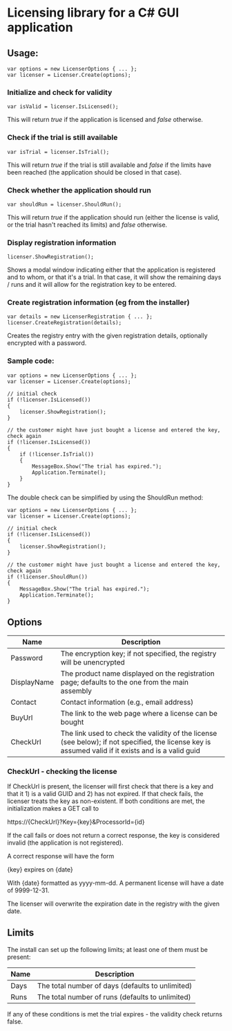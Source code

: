 # Licensing library for a C# GUI application

## Usage:

    var options = new LicenserOptions { ... };
    var licenser = Licenser.Create(options);

### Initialize and check for validity

    var isValid = licenser.IsLicensed();

This will return *true* if the application is licensed and *false* otherwise.

### Check if the trial is still available

    var isTrial = licenser.IsTrial();

This will return *true* if the trial is still available and *false* if the limits have been reached (the application should be closed in that case).

### Check whether the application should run

    var shouldRun = licenser.ShouldRun();

This will return *true* if the application should run (either the license is valid, or the trial hasn't reached its limits) and *false* otherwise.

### Display registration information

    licenser.ShowRegistration();

Shows a modal window indicating either that the application is registered and to whom, or that it's a trial. In that case, it will show the remaining days / runs
and it will allow for the registration key to be entered.

### Create registration information (eg from the installer)

    var details = new LicenserRegistration { ... };
    licenser.CreateRegistration(details);

Creates the registry entry with the given registration details, optionally encrypted with a password.

### Sample code:

    var options = new LicenserOptions { ... };
    var licenser = Licenser.Create(options);

    // initial check
    if (!licenser.IsLicensed())
    {
        licenser.ShowRegistration();
    }

    // the customer might have just bought a license and entered the key, check again
    if (!licenser.IsLicensed())
    {
        if (!licenser.IsTrial())
        {
            MessageBox.Show("The trial has expired.");
            Application.Terminate();
        }
    }

The double check can be simplified by using the ShouldRun method:

    var options = new LicenserOptions { ... };
    var licenser = Licenser.Create(options);

    // initial check
    if (!licenser.IsLicensed())
    {
        licenser.ShowRegistration();
    }

    // the customer might have just bought a license and entered the key, check again
    if (!licenser.ShouldRun())
    {
        MessageBox.Show("The trial has expired.");
        Application.Terminate();
    }


## Options

Name        | Description
----------- | -----------
Password    | The encryption key; if not specified, the registry will be unencrypted
DisplayName | The product name displayed on the registration page; defaults to the one from the main assembly
Contact     | Contact information (e.g., email address)
BuyUrl      | The link to the web page where a license can be bought
CheckUrl    | The link used to check the validity of the license (see below); if not specified, the license key is assumed valid if it exists and is a valid guid

### CheckUrl - checking the license

If CheckUrl is present, the licenser will first check that there is a key and that it 1) is a valid GUID and 2) has not expired. If that check fails,
the licenser treats the key as non-existent. If both conditions are met, the initialization makes a GET call to

https://{CheckUrl}?Key={key}&ProcessorId={id} 

If the call fails or does not return a correct response, the key is considered invalid (the application is not registered).

A correct response will have the form

{key} expires on {date}

With {date} formatted as yyyy-mm-dd. A permanent license will have a date of 9999-12-31.

The licenser will overwrite the expiration date in the registry with the given date.


## Limits

The install can set up the following limits; at least one of them must be present:

Name   | Description
------ | -----------
Days   | The total number of days (defaults to unlimited)
Runs   | The total number of runs (defaults to unlimited)

If any of these conditions is met the trial expires - the validity check returns false.
